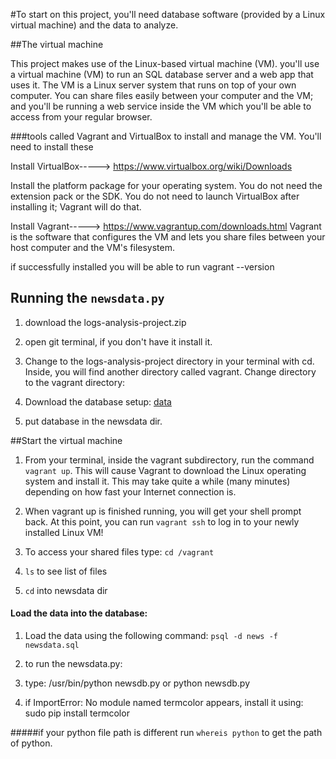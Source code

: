 #To start on this project, you'll need database software (provided by a Linux virtual machine) and the data to analyze.

##The virtual machine

This project makes use of the Linux-based virtual machine (VM).
you'll use a virtual machine (VM) to run an SQL database server and a web app that uses it. The VM is a Linux server
system that runs on top of your own computer. You can share files easily between your computer and the VM; and you'll be
running a web service inside the VM which you'll be able to access from your regular browser.


###tools called Vagrant and VirtualBox to install and manage the VM. You'll need to install these


Install VirtualBox-----> https://www.virtualbox.org/wiki/Downloads

 Install the platform package for your operating system. You do not need the extension pack or the SDK. You do not need
 to launch VirtualBox after installing it; Vagrant will do that.



Install Vagrant-----> https://www.vagrantup.com/downloads.html
Vagrant is the software that configures the VM and lets you share files between your host computer and the VM's
filesystem.

if successfully installed you will be able to run vagrant --version



## Running the `newsdata.py`

1. download the logs-analysis-project.zip

2. open git terminal, if you don't have it install it.

3. Change to the logs-analysis-project directory in your terminal with cd. Inside, you will find another directory
called vagrant. Change directory to the vagrant directory:

4. Download the database setup: [data](https://d17h27t6h515a5.cloudfront.net/topher/2016/August/57b5f748_newsdata/newsdata.zip)

5. put database in the newsdata dir.


##Start the virtual machine

1. From your terminal, inside the vagrant subdirectory, run the command `vagrant up`. This will cause Vagrant to download the
Linux operating system and install it. This may take quite a while (many minutes) depending on how fast your Internet
connection is.

2.  When vagrant up is finished running, you will get your shell prompt back. At this point, you can run `vagrant ssh` to log
in to your newly installed Linux VM!

3.  To access your shared files type: `cd /vagrant`

4.  `ls` to see list of files

5.  `cd` into newsdata dir

#### Load the data into the database:
1. Load the data using the following command: ``` psql -d news -f newsdata.sql ```

6.  to run the newsdata.py:

7.  type: /usr/bin/python newsdb.py or python newsdb.py

8. if ImportError: No module named termcolor appears, install it using: sudo pip install termcolor 

#####if your python file path is different run `whereis python` to get the path of python.
